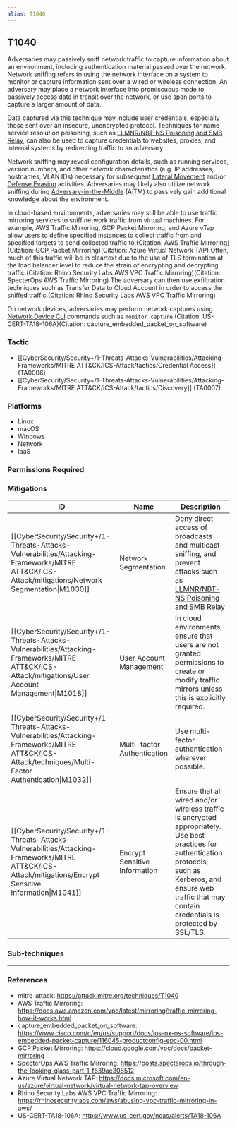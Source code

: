 ```yaml
---
alias: T1040
---
```


## T1040

Adversaries may passively sniff network traffic to capture information about an environment, including authentication material passed over the network. Network sniffing refers to using the network interface on a system to monitor or capture information sent over a wired or wireless connection. An adversary may place a network interface into promiscuous mode to passively access data in transit over the network, or use span ports to capture a larger amount of data.

Data captured via this technique may include user credentials, especially those sent over an insecure, unencrypted protocol. Techniques for name service resolution poisoning, such as [LLMNR/NBT-NS Poisoning and SMB Relay](https://attack.mitre.org/techniques/T1557/001), can also be used to capture credentials to websites, proxies, and internal systems by redirecting traffic to an adversary.

Network sniffing may reveal configuration details, such as running services, version numbers, and other network characteristics (e.g. IP addresses, hostnames, VLAN IDs) necessary for subsequent [Lateral Movement](https://attack.mitre.org/tactics/TA0008) and/or [Defense Evasion](https://attack.mitre.org/tactics/TA0005) activities. Adversaries may likely also utilize network sniffing during [Adversary-in-the-Middle](https://attack.mitre.org/techniques/T1557) (AiTM) to passively gain additional knowledge about the environment.

In cloud-based environments, adversaries may still be able to use traffic mirroring services to sniff network traffic from virtual machines. For example, AWS Traffic Mirroring, GCP Packet Mirroring, and Azure vTap allow users to define specified instances to collect traffic from and specified targets to send collected traffic to.(Citation: AWS Traffic Mirroring)(Citation: GCP Packet Mirroring)(Citation: Azure Virtual Network TAP) Often, much of this traffic will be in cleartext due to the use of TLS termination at the load balancer level to reduce the strain of encrypting and decrypting traffic.(Citation: Rhino Security Labs AWS VPC Traffic Mirroring)(Citation: SpecterOps AWS Traffic Mirroring) The adversary can then use exfiltration techniques such as Transfer Data to Cloud Account in order to access the sniffed traffic.(Citation: Rhino Security Labs AWS VPC Traffic Mirroring)

On network devices, adversaries may perform network captures using [Network Device CLI](https://attack.mitre.org/techniques/T1059/008) commands such as `monitor capture`.(Citation: US-CERT-TA18-106A)(Citation: capture_embedded_packet_on_software)


### Tactic
- [[CyberSecurity/Security+/1-Threats-Attacks-Vulnerabilities/Attacking-Frameworks/MITRE ATT&CK/ICS-Attack/tactics/Credential Access]] (TA0006)
- [[CyberSecurity/Security+/1-Threats-Attacks-Vulnerabilities/Attacking-Frameworks/MITRE ATT&CK/ICS-Attack/tactics/Discovery]] (TA0007)

### Platforms
- Linux
- macOS
- Windows
- Network
- IaaS

### Permissions Required

### Mitigations

| ID | Name | Description |
| --- | --- | --- |
| [[CyberSecurity/Security+/1-Threats-Attacks-Vulnerabilities/Attacking-Frameworks/MITRE ATT&CK/ICS-Attack/mitigations/Network Segmentation\|M1030]] | Network Segmentation | Deny direct access of broadcasts and multicast sniffing, and prevent attacks such as [LLMNR/NBT-NS Poisoning and SMB Relay](https://attack.mitre.org/techniques/T1557/001) |
| [[CyberSecurity/Security+/1-Threats-Attacks-Vulnerabilities/Attacking-Frameworks/MITRE ATT&CK/ICS-Attack/mitigations/User Account Management\|M1018]] | User Account Management | In cloud environments, ensure that users are not granted permissions to create or modify traffic mirrors unless this is explicitly required. |
| [[CyberSecurity/Security+/1-Threats-Attacks-Vulnerabilities/Attacking-Frameworks/MITRE ATT&CK/ICS-Attack/techniques/Multi-Factor Authentication\|M1032]] | Multi-factor Authentication | Use multi-factor authentication wherever possible. |
| [[CyberSecurity/Security+/1-Threats-Attacks-Vulnerabilities/Attacking-Frameworks/MITRE ATT&CK/ICS-Attack/mitigations/Encrypt Sensitive Information\|M1041]] | Encrypt Sensitive Information | Ensure that all wired and/or wireless traffic is encrypted appropriately. Use best practices for authentication protocols, such as Kerberos, and ensure web traffic that may contain credentials is protected by SSL/TLS. |

### Sub-techniques


---
### References

- mitre-attack: https://attack.mitre.org/techniques/T1040
- AWS Traffic Mirroring: https://docs.aws.amazon.com/vpc/latest/mirroring/traffic-mirroring-how-it-works.html
- capture_embedded_packet_on_software: https://www.cisco.com/c/en/us/support/docs/ios-nx-os-software/ios-embedded-packet-capture/116045-productconfig-epc-00.html
- GCP Packet Mirroring: https://cloud.google.com/vpc/docs/packet-mirroring
- SpecterOps AWS Traffic Mirroring: https://posts.specterops.io/through-the-looking-glass-part-1-f539ae308512
- Azure Virtual Network TAP: https://docs.microsoft.com/en-us/azure/virtual-network/virtual-network-tap-overview
- Rhino Security Labs AWS VPC Traffic Mirroring: https://rhinosecuritylabs.com/aws/abusing-vpc-traffic-mirroring-in-aws/
- US-CERT-TA18-106A: https://www.us-cert.gov/ncas/alerts/TA18-106A
